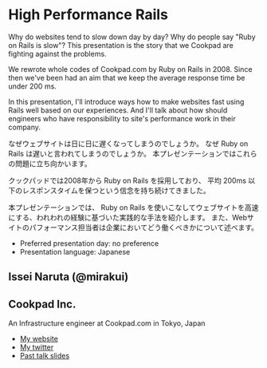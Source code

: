 # High Performance Rails

Why do websites tend to slow down day by day?
Why do people say "Ruby on Rails is slow"?
This presentation is the story that we Cookpad are fighting against the problems.

We rewrote whole codes of Cookpad.com by Ruby on Rails in 2008.
Since then we've been had an aim that we keep the average response time be under 200 ms.

In this presentation, I'll introduce ways how to make websites fast using Rails well based on our experiences.
And I'll talk about how should engineers who have responsibility to site's performance work in their company.

なぜウェブサイトは日に日に遅くなってしまうのでしょうか。
なぜ Ruby on Rails は遅いと言われてしまうのでしょうか。
本プレゼンテーションではこれらの問題に立ち向かいます。

クックパッドでは2008年から Ruby on Rails を採用しており、
平均 200ms 以下のレスポンスタイムを保つという信念を持ち続けてきました。

本プレゼンテーションでは、
Ruby on Rails を使いこなしてウェブサイトを高速にする、われわれの経験に基づいた実践的な手法を紹介します。
また、Webサイトのパフォーマンス担当者は企業においてどう働くべきかについて述べます。

- Preferred presentation day: no preference
- Presentation language: Japanese

## Issei Naruta (@mirakui)

## Cookpad Inc.

An Infrastructure engineer at Cookpad.com in Tokyo, Japan

- [My website](http://d.hatena.ne.jp/mirakui)
- [My twitter](https://twitter.com/#!/mirakui)
- [Past talk slides](http://www.slideshare.net/mirakui)
